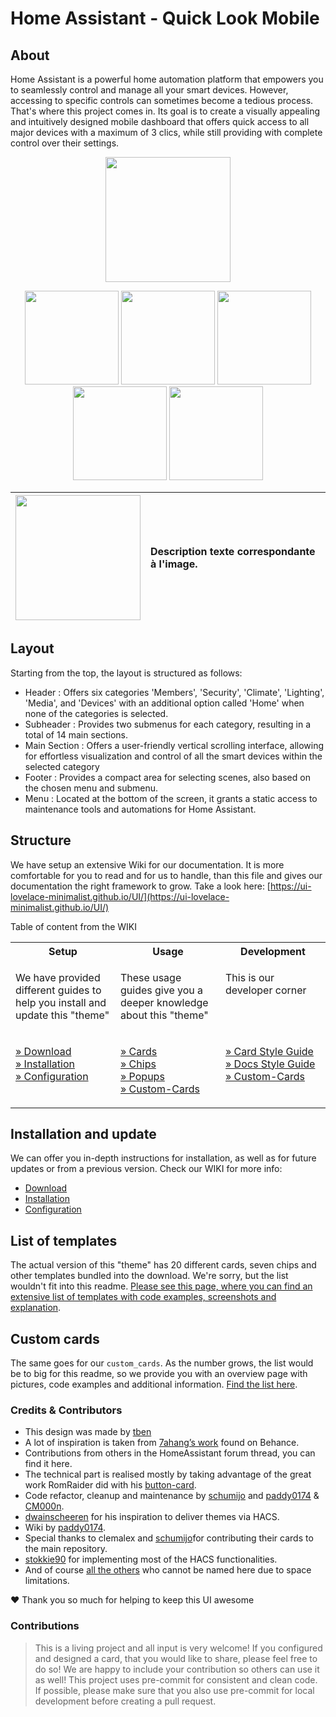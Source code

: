 # Home Assistant - Quick Look Mobile

## About

Home Assistant is a powerful home automation platform that empowers you to seamlessly control and manage all your smart devices. However, accessing to specific controls can sometimes become a tedious process. That's where this project comes in. Its goal is to create a visually appealing and intuitively designed mobile dashboard that offers quick access to all major devices with a maximum of 3 clics, while still providing with complete control over their settings.

<p align="center">
 <img src="https://github.com/neilimixamo/home-assistant-mobile-dashboard/blob/main/screenshots/0_home_1.jpg" width="200">
</p>

<p align="center">
 <img src="https://github.com/neilimixamo/home-assistant-mobile-dashboard/blob/main/screenshots/1_security_1.jpg" width="150"> <img src="https://github.com/neilimixamo/home-assistant-mobile-dashboard/blob/main/screenshots/2_climate_1.jpg" width="150"> <img src="https://github.com/neilimixamo/home-assistant-mobile-dashboard/blob/main/screenshots/3_lights_1_1.jpg" width="150"> <img src="https://github.com/neilimixamo/home-assistant-mobile-dashboard/blob/main/screenshots/4_medias_1.jpg" width="150"> <img src="https://github.com/neilimixamo/home-assistant-mobile-dashboard/blob/main/screenshots/5_devices_1.jpg" width="150">
</p>

| <img src="https://github.com/neilimixamo/home-assistant-mobile-dashboard/blob/main/screenshots/0_home_1.jpg" width="200"> | Description texte correspondante à l'image. |
|:---:|:---|



## Layout

Starting from the top, the layout is structured as follows:

- Header : Offers six categories 'Members', 'Security', 'Climate', 'Lighting', 'Media', and 'Devices' with an additional option called 'Home' when none of the categories is selected.
- Subheader : Provides two submenus for each category, resulting in a total of 14 main sections.
- Main Section : Offers a user-friendly vertical scrolling interface, allowing for effortless visualization and control of all the smart devices within the selected category
- Footer : Provides a compact area for selecting scenes, also based on the chosen menu and submenu.
- Menu : Located at the bottom of the screen, it grants a static access to maintenance tools and automations for Home Assistant.

## Structure

We have setup an extensive Wiki for our documentation. It is more comfortable for you to read and for us to handle, than this file and gives our documentation the right framework to grow.
Take a look here: [https://ui-lovelace-minimalist.github.io/UI/](https://ui-lovelace-minimalist.github.io/UI/)

Table of content from the WIKI
<br>
<table>
<tr>
<th style="width: 33%;">Setup</th>
<th style="width: 33%;">Usage</th>
<th style="width: 33%;">Development</th>
</tr>
<tr>
  <td style="vertical-align: top;">
    <p>We have provided different guides to help you install and update this "theme"</p>
  </td>
  <td style="vertical-align: top;">
    <p>These usage guides give you a deeper knowledge about this "theme"</p>
  </td>
  <td style="vertical-align: top;">
    <p>This is our developer corner</p>
  </td>
<tr>
<td style="vertical-align: top;">
  <p>
    <a href="https://ui-lovelace-minimalist.github.io/UI/setup/download/">&raquo;&nbsp;Download</a><br>
    <a href="https://ui-lovelace-minimalist.github.io/UI/setup/installation/">&raquo;&nbsp;Installation</a><br>
    <a href="https://ui-lovelace-minimalist.github.io/UI/setup/configuration/">&raquo;&nbsp;Configuration</a><br>
  </p>
</td>
<td style="vertical-align: top;">
  <p>
    <a href="https://ui-lovelace-minimalist.github.io/UI/usage/cards/card_battery/">&raquo;&nbsp;Cards</a><br>
    <a href="https://ui-lovelace-minimalist.github.io/UI/usage/chips/chip_alarm/">&raquo;&nbsp;Chips</a><br>
    <a href="https//ui-lovelace-minimalist.github.io/UI/usage/popups/popup_light/">&raquo;&nbsp;Popups</a><br>
    <a href="https://ui-lovelace-minimalist.github.io/UI/usage/custom_cards/custom_card_bar_card/">&raquo;&nbsp;Custom-Cards</a><br>
  </p>
</td>
<td style="vertical-align: top;">
  <p>
    <a href="https://ui-lovelace-minimalist.github.io/UI/development/card_style_guide/">&raquo;&nbsp;Card Style Guide</a><br>
    <a href="https://ui-lovelace-minimalist.github.io/UI/development/docs_style_guide/">&raquo;&nbsp;Docs Style Guide</a><br>
    <a href="https://ui-lovelace-minimalist.github.io/UI/development/custom_cards/">&raquo;&nbsp;Custom-Cards</a><br>
  </p>
</td>
</tr>
</table>

## Installation and update

We can offer you in-depth instructions for installation, as well as for future updates or from a previous version. Check our WIKI for more info:

- [Download](https://ui-lovelace-minimalist.github.io/UI/setup/download/)
- [Installation](https://ui-lovelace-minimalist.github.io/UI/setup/installation/)
- [Configuration](https://ui-lovelace-minimalist.github.io/UI/setup/configuration/)

## List of templates

The actual version of this "theme" has 20 different cards, seven chips and other templates bundled into the download. We're sorry, but the list wouldn't fit into this readme. [Please see this page, where you can find an extensive list of templates with code examples, screenshots and explanation](https://ui-lovelace-minimalist.github.io/UI/usage/cards/card_battery/).

## Custom cards

The same goes for our `custom_cards`. As the number grows, the list would be to big for this readme, so we provide you with an overview page with pictures, code examples and additional information. [Find the list here](https://ui-lovelace-minimalist.github.io/UI/usage/custom_cards/custom_card_bar_card/).

### Credits & Contributors

- This design was made by [tben](https://community.home-assistant.io/u/tben/summary)
- A lot of inspiration is taken from [7ahang’s work](https://www.behance.net/gallery/88433905/Redesign-Smart-Home) found on Behance.
- Contributions from others in the HomeAssistant forum thread, you can find it here.
- The technical part is realised mostly by taking advantage of the great work RomRaider did with his [button-card](https://github.com/custom-cards/button-card).
- Code refactor, cleanup and maintenance by [schumijo](https://github.com/schumijo) and [paddy0174](https://github.com/Paddy0174) & [CM000n](https://github.com/CM000n).
- [dwainscheeren](https://github.com/dwainscheeren) for his inspiration to deliver themes via HACS.
- Wiki by [paddy0174](https://github.com/Paddy0174).
- Special thanks to clemalex and [schumijo](https://github.com/schumijo)for contributing their cards to the main repository.
- [stokkie90](https://github.com/stokkie90) for implementing most of the HACS functionalities.
- And of course [all the others](https://github.com/UI-Lovelace-Minimalist/UI/graphs/contributors) who cannot be named here due to space limitations.

❤️ Thank you so much for helping to keep this UI awesome

### Contributions

>This is a living project and all input is very welcome! If you configured and designed  a card, that you would like to share, please feel free to do so! We are happy to include your contribution so others can use it as well!
This project uses pre-commit for consistent and clean code. If possible, please make sure that you also use pre-commit for local development before creating a pull request.
